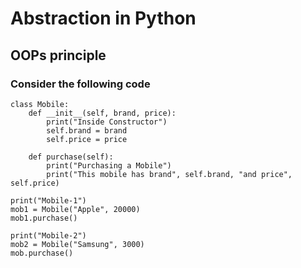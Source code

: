 # Abstraction in Python 
## OOPs principle 

### Consider the following code

    class Mobile:
        def __init__(self, brand, price):
            print("Inside Constructor")
            self.brand = brand
            self.price = price

        def purchase(self):
            print("Purchasing a Mobile")
            print("This mobile has brand", self.brand, "and price", self.price)

    print("Mobile-1")
    mob1 = Mobile("Apple", 20000)
    mob1.purchase()

    print("Mobile-2")
    mob2 = Mobile("Samsung", 3000)
    mob.purchase()

